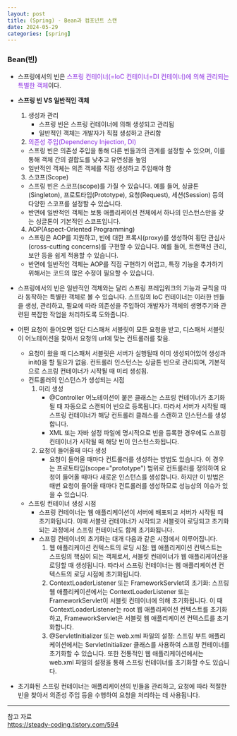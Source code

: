 ```yaml
---
layout: post
title: (Spring) - Bean과 컴포넌트 스캔
date: 2024-05-29
categories: [spring]
---
```

### Bean(빈)
- 스프링에서의 빈은 <span style="color:blueviolet">스프링 컨테이너(=IoC 컨테이너=DI 컨테이너)에 의해 관리되는 특별한 객체</span>이다.  

- **스프링 빈 VS 일반적인 객체**
    1. 생성과 관리
        - 스프링 빈은 스프링 컨테이너에 의해 생성되고 관리됨 
        - 일반적인 객체는 개발자가 직접 생성하고 관리함
    2. <span style="color:blueviolet">의존성 주입(Dependency Injection, DI)</span>
    - 스프링 빈은 의존성 주입을 통해 다른 빈들과의 관계를 설정할 수 있으며, 이를 통해 객체 간의 결합도를 낮추고 유연성을 높임
    - 일반적인 객체는 의존 객체를 직접 생성하고 주입해야 함
    3. 스코프(Scope)
    - 스프링 빈은 스코프(scope)를 가질 수 있습니다. 예를 들어, 싱글톤(Singleton), 프로토타입(Prototype), 요청(Request), 세션(Session) 등의 다양한 스코프를 설정할 수 있습니다.
    - 반면에 일반적인 객체는 보통 애플리케이션 전체에서 하나의 인스턴스만을 갖는 싱글톤이 기본적인 스코프입니다.
    4. AOP(Aspect-Oriented Programming)
    - 스프링은 AOP를 지원하고, 빈에 대한 프록시(proxy)를 생성하여 횡단 관심사(cross-cutting concerns)를 구현할 수 있습니다. 예를 들어, 트랜잭션 관리, 보안 등을 쉽게 적용할 수 있습니다.
    - 반면에 일반적인 객체는 AOP를 직접 구현하기 어렵고, 특정 기능을 추가하기 위해서는 코드의 많은 수정이 필요할 수 있습니다.

- 스프링에서의 빈은 일반적인 객체와는 달리 스프링 프레임워크의 기능과 규칙을 따라 동작하는 특별한 객체로 볼 수 있습니다. 스프링의 IoC 컨테이너는 이러한 빈들을 생성, 관리하고, 필요에 따라 의존성을 주입하여 개발자가 객체의 생명주기와 관련된 복잡한 작업을 처리하도록 도와줍니다.





- 어떤 요청이 들어오면 일단 디스패처 서블릿이 모든 요청을 받고, 디스패처 서블릿이 어노테이션을 찾아서 요청의 url에 맞는 컨트롤러를 찾음.
    - 요청이 왔을 때 디스패처 서블릿은 서버가 실행될때 이미 생성되어있어 생성과 init()을 할 필요가 없음. 컨트롤러 인스턴스는 싱글톤 빈으로 관리되며, 기본적으로 스프링 컨테이너가 시작될 때 미리 생성됨.
    - 컨트롤러의 인스턴스가 생성되는 시점
        1. 미리 생성
            - @Controller 어노테이션이 붙은 클래스는 스프링 컨테이너가 초기화될 때 자동으로 스캔되어 빈으로 등록됩니다. 따라서 서버가 시작될 때 스프링 컨테이너가 해당 컨트롤러 클래스를 스캔하고 인스턴스를 생성합니다.
            - XML 또는 자바 설정 파일에 명시적으로 빈을 등록한 경우에도 스프링 컨테이너가 시작될 때 해당 빈이 인스턴스화됩니다.
        2. 요청이 들어올때 마다 생성
            - 요청이 들어올 때마다 컨트롤러를 생성하는 방법도 있습니다. 이 경우는 프로토타입(scope="prototype") 범위로 컨트롤러를 정의하여 요청이 들어올 때마다 새로운 인스턴스를 생성합니다. 하지만 이 방법은 매번 요청이 들어올 때마다 컨트롤러를 생성하므로 성능상의 이슈가 있을 수 있습니다.
    - 스프링 컨테이너 생성 시점
        - 스프링 컨테이너는 웹 애플리케이션이 서버에 배포되고 서버가 시작될 때 초기화됩니다. 이때 서블릿 컨테이너가 시작되고 서블릿이 로딩되고 초기화되는 과정에서 스프링 컨테이너도 함께 초기화됩니다.
        - 스프링 컨테이너의 초기화는 대개 다음과 같은 시점에서 이루어집니다.
            1. 웹 애플리케이션 컨텍스트의 로딩 시점: 웹 애플리케이션 컨텍스트는 스프링의 핵심이 되는 객체로서, 서블릿 컨테이너가 웹 애플리케이션을 로딩할 때 생성됩니다. 따라서 스프링 컨테이너는 웹 애플리케이션 컨텍스트의 로딩 시점에 초기화됩니다.
            2. ContextLoaderListener 또는 FrameworkServlet의 초기화: 스프링 웹 애플리케이션에서는 ContextLoaderListener 또는 FrameworkServlet이 서블릿 컨테이너에 의해 초기화됩니다. 이 때 ContextLoaderListener는 root 웹 애플리케이션 컨텍스트를 초기화하고, FrameworkServlet은 서블릿 웹 애플리케이션 컨텍스트를 초기화합니다.
            3. @ServletInitializer 또는 web.xml 파일의 설정: 스프링 부트 애플리케이션에서는 ServletInitializer 클래스를 사용하여 스프링 컨테이너를 초기화할 수 있습니다. 또한 전통적인 웹 애플리케이션에서는 web.xml 파일의 설정을 통해 스프링 컨테이너를 초기화할 수도 있습니다.
- 초기화된 스프링 컨테이너는 애플리케이션의 빈들을 관리하고, 요청에 따라 적절한 빈을 찾아서 의존성 주입 등을 수행하여 요청을 처리하는 데 사용됩니다.




---
참고 자료  
https://steady-coding.tistory.com/594  

